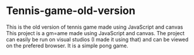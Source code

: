 # Tennis-game-old-version
This is the old version of tennis game made using JavaScript and canvas
This project is a gm=ame made using JavaScript and canvas. The project can easily be run on visual studios (I made it using that) and can be viewed on the prefered browser. It is a simple pong game. 
